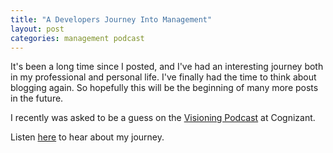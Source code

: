 ```yaml
---
title: "A Developers Journey Into Management"
layout: post
categories: management podcast
---
```

It's been a long time since I posted, and I've had an interesting journey both in my professional and personal life.  I've finally had the time to think about blogging again. So hopefully this will be the beginning of many more posts in the future.

I recently was asked to be a guess on the [Visioning Podcast][podcast] at Cognizant.

Listen [here][journey] to hear about my journey.

[podcast]: https://www.cognizantsoftvision.com/category/visioning-podcast/
[journey]: https://www.cognizantsoftvision.com/blog/a-developers-journey-to-management/

